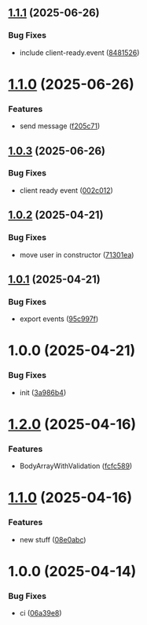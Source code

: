 ## [1.1.1](https://github.com/menelai/nestjs-websocket/compare/v1.1.0...v1.1.1) (2025-06-26)


### Bug Fixes

* include client-ready.event ([8481526](https://github.com/menelai/nestjs-websocket/commit/848152657763a6b45c76904de91f1f9f699d2728))

# [1.1.0](https://github.com/menelai/nestjs-websocket/compare/v1.0.3...v1.1.0) (2025-06-26)


### Features

* send message ([f205c71](https://github.com/menelai/nestjs-websocket/commit/f205c71c24449cb9712dbf91e1515b6b475ca2d5))

## [1.0.3](https://github.com/menelai/nestjs-websocket/compare/v1.0.2...v1.0.3) (2025-06-26)


### Bug Fixes

* client ready event ([002c012](https://github.com/menelai/nestjs-websocket/commit/002c01252ede619a01f2723879e60019d14544b8))

## [1.0.2](https://github.com/menelai/nestjs-websocket/compare/v1.0.1...v1.0.2) (2025-04-21)


### Bug Fixes

* move user in constructor ([71301ea](https://github.com/menelai/nestjs-websocket/commit/71301eac6e64b8f432306fd0085ae2636e4e8eef))

## [1.0.1](https://github.com/menelai/nestjs-websocket/compare/v1.0.0...v1.0.1) (2025-04-21)


### Bug Fixes

* export events ([95c997f](https://github.com/menelai/nestjs-websocket/commit/95c997f6804bd8906ff14bd608eacd913b75b561))

# 1.0.0 (2025-04-21)


### Bug Fixes

* init ([3a986b4](https://github.com/menelai/nestjs-websocket/commit/3a986b4e2730184f25d42ed3a9292e06c4019ff4))

# [1.2.0](https://github.com/menelai/nestjs-tools/compare/v1.1.0...v1.2.0) (2025-04-16)


### Features

* BodyArrayWithValidation ([fcfc589](https://github.com/menelai/nestjs-tools/commit/fcfc5892f87bd2fa0d8cd30f97e31cb721e080f7))

# [1.1.0](https://github.com/menelai/nestjs-tools/compare/v1.0.0...v1.1.0) (2025-04-16)


### Features

* new stuff ([08e0abc](https://github.com/menelai/nestjs-tools/commit/08e0abcfbf199b04bd472ca08aa19a8952b2db12))

# 1.0.0 (2025-04-14)


### Bug Fixes

* ci ([06a39e8](https://github.com/menelai/nestjs-tools/commit/06a39e88265417fa115d8495a32f60190def0fb1))
